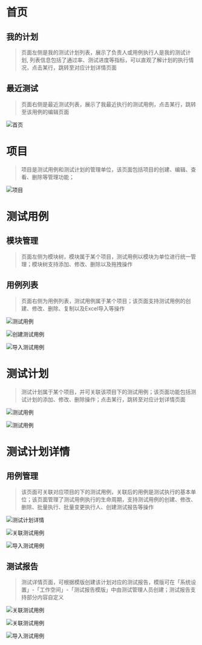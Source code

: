 # 首页
## 我的计划
> 页面左侧是我的测试计划列表，展示了负责人或用例执行人是我的测试计划, 列表信息包括了通过率、测试进度等指标，可以直观了解计划的执行情况，点击某行，跳转至对应计划详情页面
## 最近测试
> 页面右侧是最近测试列表，展示了我最近执行的测试用例，点击某行，跳转至该用例的编辑页面

![首页](../img/track/home.jpg)


# 项目
> 项目是测试用例和测试计划的管理单位，该页面包括项目的创建、编辑、查看、删除等管理功能；

![项目](../img/track/project.jpg)


# 测试用例
## 模块管理
> 页面左侧为模块树，模块属于某个项目，测试用例以模块为单位进行统一管理；模块树支持添加、修改、删除以及拖拽操作
## 用例列表
> 页面右侧为用例列表，测试用例属于某个项目；该页面支持测试用例的创建、修改、删除、复制以及Excel导入等操作

![测试用例](../img/track/test-case.jpg)

![创建测试用例](../img/track/test-case-create.jpg)

![导入测试用例](../img/track/test-case-import.jpg)



# 测试计划
> 测试计划属于某个项目，并可关联该项目下的测试用例；该页面功能包括测试计划的添加、修改、删除操作；点击某行，跳转至对应计划详情页面

![测试用例](../img/track/plan.jpg)

![测试用例](../img/track/plan-create.jpg)


# 测试计划详情
## 用例管理
> 该页面可关联对应项目的下的测试用例，关联后的用例是测试执行的基本单位；该页面管理了测试用例执行的生命周期，支持测试用例的创建、修改、删除、批量执行、批量变更执行人、创建测试报告等操作

![测试计划详情](../img/track/test-plan-view.jpg)

![关联测试用例](../img/track/test-case-related.jpg)

![导入测试用例](../img/track/test-paln-test-case-edit.jpg)

## 测试报告
> 测试详情页面，可根据模版创建该计划对应的测试报告，模版可在「系统设置」-「工作空间」-「测试报告模版」中由测试管理人员创建；测试报告支持部分内容自定义

![关联测试用例](../img/track/plan-report-create.jpg)

![关联测试用例](../img/track/plan-report-view.jpg)

![导入测试用例](../img/track/plan-report-template.jpg)


